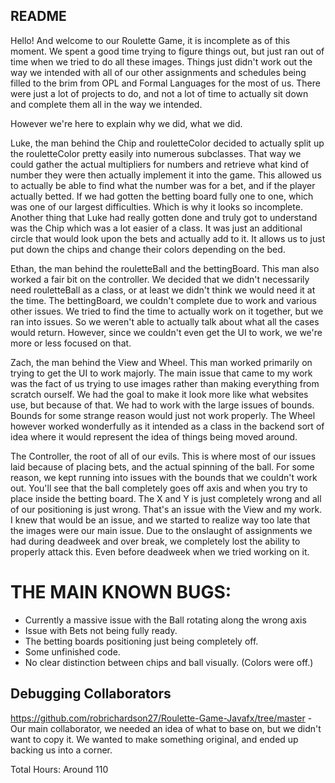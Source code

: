 ## README

Hello! And welcome to our Roulette Game, it is incomplete as of this moment. We spent a good time trying to figure things out, but just ran out of time when we tried to do all these images. Things just didn't work out the way we intended with all of our other assignments and schedules being filled to the brim from OPL and Formal Languages for the most of us. There were just a lot of projects to do, and not a lot of time to actually sit down and complete them all in the way we intended.

However we're here to explain why we did, what we did. 

Luke, the man behind the Chip and rouletteColor decided to actually split up the rouletteColor pretty easily into numerous subclasses. That way we could gather the actual multipliers for numbers and retrieve what kind of number they were then actually implement it into the game. This allowed us to actually be able to find what the number was for a bet, and if the player actually betted. If we had gotten the betting board fully one to one, which was one of our largest difficulties. Which is why it looks so incomplete. Another thing that Luke had really gotten done and truly got to understand was the Chip which was a lot easier of a class. It was just an additional circle that would look upon the bets and actually add to it. It allows us to just put down the chips and change their colors depending on the bed.

Ethan, the man behind the rouletteBall and the bettingBoard. This man also worked a fair bit on the controller. We decided that we didn't necessarily need rouletteBall as a class, or at least we didn't think we would need it at the time. The bettingBoard, we couldn't complete due to work and various other issues. We tried to find the time to actually work on it together, but we ran into issues. So we weren't able to actually talk about what all the cases would return. However, since we couldn't even get the UI to work, we we're more or less focused on that.

Zach, the man behind the View and Wheel. This man worked primarily on trying to get the UI to work majorly. The main issue that came to my work was the fact of us trying to use images rather than making everything from scratch ourself. We had the goal to make it look more like what websites use, but because of that. We had to work with the large issues of bounds. Bounds for some strange reason would just not work properly. The Wheel however worked wonderfully as it intended as a class in the backend sort of idea where it would represent the idea of things being moved around.

The Controller, the root of all of our evils. This is where most of our issues laid because of placing bets, and the actual spinning of the ball. For some reason, we kept running into issues with the bounds that we couldn't work out. You'll see that the ball completely goes off axis and when you try to place inside the betting board. The X and Y is just completely wrong and all of our positioning is just wrong. That's an issue with the View and my work. I knew that would be an issue, and we started to realize way too late that the images were our main issue. Due to the onslaught of assignments we had during deadweek and over break, we completely lost the ability to properly attack this. Even before deadweek when we tried working on it.

# THE MAIN KNOWN BUGS:
- Currently a massive issue with the Ball rotating along the wrong axis
- Issue with Bets not being fully ready.
- The betting boards positioning just being completely off.
- Some unfinished code.
- No clear distinction between chips and ball visually. (Colors were off.)

## Debugging Collaborators
https://github.com/robrichardson27/Roulette-Game-Javafx/tree/master - Our main collaborator, we needed an idea of what to base on, but we didn't want to copy it. We wanted to make something original, and ended up backing us into a corner.


Total Hours: Around 110